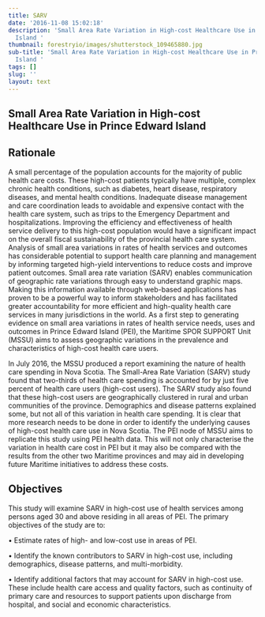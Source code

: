 ```yaml
---
title: SARV
date: '2016-11-08 15:02:18'
description: 'Small Area Rate Variation in High-cost Healthcare Use in Prince Edward
  Island '
thumbnail: forestryio/images/shutterstock_109465880.jpg
sub-title: 'Small Area Rate Variation in High-cost Healthcare Use in Prince Edward
  Island '
tags: []
slug: ''
layout: text
---
```

## Small Area Rate Variation in High-cost Healthcare Use in Prince Edward Island

## Rationale

A small percentage of the population accounts for the majority of public health care costs. These high-cost patients typically have multiple, complex chronic health conditions, such as diabetes, heart disease, respiratory diseases, and mental health conditions. Inadequate disease management and care coordination leads to avoidable and expensive contact with the health care system, such as trips to the Emergency Department and hospitalizations. Improving the efficiency and effectiveness of health service delivery to this high-cost population would have a significant impact on the overall fiscal sustainability of the provincial health care system. Analysis of small area variations in rates of health services and outcomes has considerable potential to support health care planning and management by informing targeted high-yield interventions to reduce costs and improve patient outcomes. Small area rate variation (SARV) enables communication of geographic rate variations through easy to understand graphic maps. Making this information available through web-based applications has proven to be a powerful way to inform stakeholders and has facilitated greater accountability for more efficient and high-quality health care services in many jurisdictions in the world. As a first step to generating evidence on small area variations in rates of health service needs, uses and outcomes in Prince Edward Island (PEI), the Maritime SPOR SUPPORT Unit (MSSU) aims to assess geographic variations in the prevalence and characteristics of high-cost health care users.

In July 2016, the MSSU produced a report examining the nature of health care spending in Nova Scotia. The Small-Area Rate Variation (SARV) study found that two-thirds of health care spending is accounted for by just five percent of health care users (high-cost users). The SARV study also found that these high-cost users are geographically clustered in rural and urban communities of the province. Demographics and disease patterns explained some, but not all of this variation in health care spending. It is clear that more research needs to be done in order to identify the underlying causes of high-cost health care use in Nova Scotia. The PEI node of MSSU aims to replicate this study using PEI health data. This will not only characterise the variation in health care cost in PEI but it may also be compared with the results from the other two Maritime provinces and may aid in developing future Maritime initiatives to address these costs.

## Objectives

This study will examine SARV in high-cost use of health services among persons aged 30 and above residing in all areas of PEI. The primary objectives of the study are to:

• Estimate rates of high- and low-cost use in areas of PEI.

• Identify the known contributors to SARV in high-cost use, including demographics, disease patterns, and multi-morbidity.

• Identify additional factors that may account for SARV in high-cost use. These include health care access and quality factors, such as continuity of primary care and resources to support patients upon discharge from hospital, and social and economic characteristics.